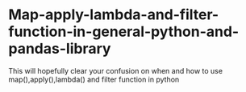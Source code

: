 # Map-apply-lambda-and-filter-function-in-general-python-and-pandas-library
This will hopefully clear your confusion on when and how to use map(),apply(),lambda() and filter function in python
